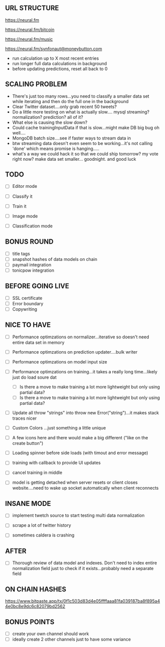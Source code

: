 ## URL STRUCTURE

https://neural.fm

https://neural.fm/bitcoin

https://neural.fm/music

https://neural.fm/synfonaut@moneybutton.com


- run calculation up to X most recent entries
- run longer full data calculations in background
- before updating predictions, reset all back to 0

## SCALING PROBLEM
- There's just too many rows...you need to classify a smaller data set while iterating and then do the full one in the background
- Clear Twitter dataset....only grab recent 50 tweets?
- Do a little more testing on what is actually slow.... mysql streaming? normalization? prediction? all of it?
- What else is causing the slow down?
- Could cache trainingInputData if that is slow...might make DB big bug oh well....
- MongoDB batch size....see if faster ways to stream data in
- btw streaming data doesn't even seem to be working...it's not calling 'done' which means promise is hanging.....
- what's a way we could hack it so that we could ship tomorrow? my vote right now? make data set smaller... goodnight. and good luck

## TODO
- [ ] Editor mode
- [ ] Classify it
- [ ] Train it


- [ ] Image mode
- [ ] Classification mode

## BONUS ROUND
- [ ] title tags
- [ ] snapshot hashes of data models on chain
- [ ] paymail integration
- [ ] tonicpow integration

## BEFORE GOING LIVE
- [ ] SSL certificate
- [ ] Error boundary
- [ ] Copywriting

## NICE TO HAVE
- [ ] Performance optimzations on normalizer...iterative so doesn't need entire data set in memory
- [ ] Performance optimzations on prediction updater....bulk writer
- [ ] Performance optimzations on model input size
- [ ] Performance optimzations on training...it takes a really long time...likely just do load soure dat
    - [ ] Is there a move to make training a lot more lightweight but only using partial data?
    - [ ] Is there a move to make training a lot more lightweight but only using partial data?
- [ ] Update all throw "strings" into throw new Error("string")...it makes stack traces nicer
- [ ] Custom Colors ...just something a little unique
- [ ] A few icons here and there would make a big different ("like on the create button")
- [ ] Loading spinner before side loads (with timout and error message)
- [ ] training with callback to provide UI updates
- [ ] cancel training in middle

- [ ] model is getting detached when server resets or client closes website....need to wake up socket automatically when client reconnects

## INSANE MODE
- [ ] implement twetch source to start testing multi data normalization
- [ ] scrape a lot of twitter history
- [ ] sometimes caldera is crashing


## AFTER
- [ ] Thorough review of data model and indexes. Don't need to index entire normalization field just to check if it exists...probably need a separate field

## ON CHAIN HASHES
https://www.bitpaste.app/tx/0f1c503d83d4e05ffffaaa81fa039187ba8f895a44e0bc8e9dc6c82079bd2562

## BONUS POINTS
- [ ] create your own channel should work
- [ ] ideally create 2 other channels just to have some variance
